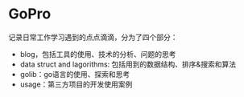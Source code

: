 # GoPro

记录日常工作学习遇到的点点滴滴，分为了四个部分：

+ blog，包括工具的使用、技术的分析、问题的思考
+ data struct and lagorithms: 包括用到的数据结构、排序&搜索和算法
+ golib：go语言的使用、探索和思考
+ usage：第三方项目的开发使用案例